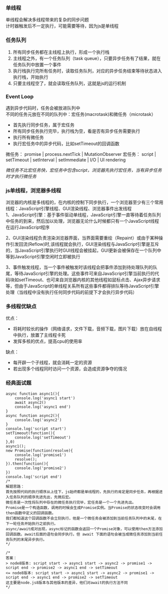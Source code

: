 ### 单线程
 单线程会解决多线程带来的复杂的同步问题  
 计时器触发后不一定执行，可能需要等待，因为js是单线程
 
### 任务队列
1. 所有同步任务都在主线程上执行，形成一个执行栈
2. 主线程之外，有一个任务队列（task queue），只要异步任务有了结果，就在任务队列中放置一个事件
3. 执行栈执行完所有任务时，读取任务队列，对应的异步任务结束等待状态进入执行栈，开始执行
4. 只要主线程空了，就会读取任务队列，这就是js的运行机制

### Event Loop
遇到异步代码时，任务会被放进队列中  
不同的任务元放在不同的队列中：宏任务(macrotask)和微任务（microtask）
- 首先执行同步任务，属于宏任务
- 所有同步任务执行完毕，执行栈为空，看是否有异步任务需要执行
- 执行所有微任务
- 执行宏任务中的异步代码，比如setTimeout的回调函数

微任务：
    promise | process.nextTick | MutationObserver
宏任务：
    script | setTimeout | setInterval | setImmediate | I/O | UI rendering
    
*微任务不比宏任务快，宏任务中包含script，浏览器先执行宏任务，当有异步任务时才执行微任务*

### js单线程，浏览器多线程
浏览器的内核是多线程的，在内核的控制下同步执行，一个浏览器至少有三个常用线程：JavaScript引擎线程、GUI渲染线程、浏览器事件出发线程  
1、JavaScript引擎：基于事件驱动单线程，JavaScript引擎一直等待着任务队列中任务的到来，然后加以处理，浏览器无论什么时候都只有一个JavaScript线程在运行JavaScript程序 

2、GUI渲染线程负责渲染浏览器界面，当界面需要重绘（Repaint）或由于某种操作引发回流(Reflow)时,该线程就会执行，GUI渲染线程与JavaScript引擎是互斥的，当JavaScript引擎执行时GUI线程会被挂起，GUI更新会被保存在一个队列中等到JavaScript引擎空闲时立即被执行  

3、事件触发线程，当一个事件被触发时该线程会把事件添加到待处理队列的队尾，等待JavaScript引擎的处理。这些事件可来自JavaScript引擎当前执行的代码块如setTimeout、也可来自浏览器内核的其他线程如鼠标点击、Ajax异步请求等，但由于JavaScript的单线程关系所有这些事件都得排队等待JavaScript引擎处理（当线程中没有执行任何同步代码的前提下才会执行异步代码）

### 多线程优缺点
优点：
- 将耗时较长的操作（网络请求，文件下载，音频下载，图片下载）放在自线程中执行，放置了主线程卡死
- 发挥多核的优点，提高cpu的使用率

缺点：
- 每开辟一个子线程，就会消耗一定的资源
- 若出现多个线程同时访问一个资源，会造成资源争夺的情况

### 经典面试题
```
async function async1(){
    console.log('async1 start')
    await async2()
    console.log('async1 end')
}
async function async2(){
    console.log('async2')
}
console.log('script start')
setTimeout(function(){
    console.log('setTimeout') 
},0)  
async1();
new Promise(function(resolve){
    console.log('promise1')
    resolve();
}).then(function(){
    console.log('promise2')
})
console.log('script end')
/*
解题思路：
首先按照代码的执行顺序从上往下，js始终都是单线程的，先执行的肯定是同步任务，再根据进入任务队列的顺序先进先出，先微后宏。
微任务是一次性将队列中存在的微任务执行完毕，宏任务是一个一个先进先出。
Promise是一个构造函数，调用的时候会生成Promise实例。当Promise的状态改变时会调用then函数中定义的回调函数。
我们都知道这个回调函数不会立刻执行，他是一个微任务会被添加到当前任务队列中的末尾，在下一轮任务开始执行之前执行。
async/await成对出现，async标记的函数会返回一个Promise对象，可以使用then方法添加回调函数。await后面的语句会同步执行。但 await 下面的语句会被当成微任务添加到当前任务队列的末尾异步执行。
*/

/*
答案： 
> node8版本: script start -> async1 start -> async2 -> promise1 -> script end -> promise2 -> async1 end -> setTimeout
<= node8版本: script start -> async1 start -> async2 -> promise1 -> script end -> async1 end -> promise2 -> setTimeout
这主要是node.js8版本与其他版本的差异，他们对await的执行方法不同
*/
```
 